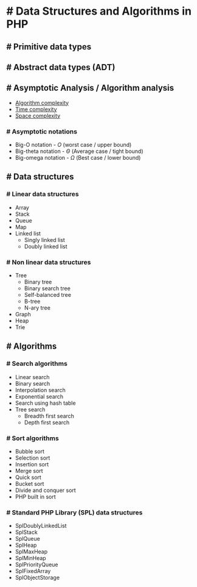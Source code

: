 # # Data Structures and Algorithms in PHP

## # Primitive data types

## # Abstract data types (ADT)

## # Asymptotic Analysis / Algorithm analysis
* [Algorithm complexity](docs/algorithm-complexity.md)
* [Time complexity](docs/algorithm-complexity.md#-time-complexity)
* [Space complexity](docs/algorithm-complexity.md#-space-complexity)

### # Asymptotic notations
* Big-O notation - $O$ (worst case / upper bound)
* Big-theta notation - $\Theta$ (Average case / tight bound)
* Big-omega notation - $\Omega$ (Best case / lower bound)

## # Data structures
### # Linear data structures
* Array
* Stack
* Queue
* Map
* Linked list
  * Singly linked list
  * Doubly linked list

### # Non linear data structures
* Tree
  * Binary tree
  * Binary search tree
  * Self-balanced tree
  * B-tree
  * N-ary tree
* Graph
* Heap
* Trie

## # Algorithms
### # Search algorithms
* Linear search
* Binary search
* Interpolation search
* Exponential search
* Search using hash table
* Tree search
  * Breadth first search
  * Depth first search

### # Sort algorithms
* Bubble sort
* Selection sort
* Insertion sort
* Merge sort
* Quick sort
* Bucket sort
* Divide and conquer sort
* PHP built in sort

### # Standard PHP Library (SPL) data structures
* SplDoublyLinkedList
* SplStack
* SplQueue
* SplHeap
* SplMaxHeap
* SplMinHeap
* SplPriorityQueue
* SplFixedArray
* SplObjectStorage